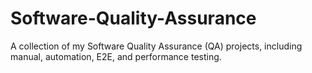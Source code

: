 # Software-Quality-Assurance
A collection of my Software Quality Assurance (QA) projects, including manual, automation, E2E, and performance testing. 
